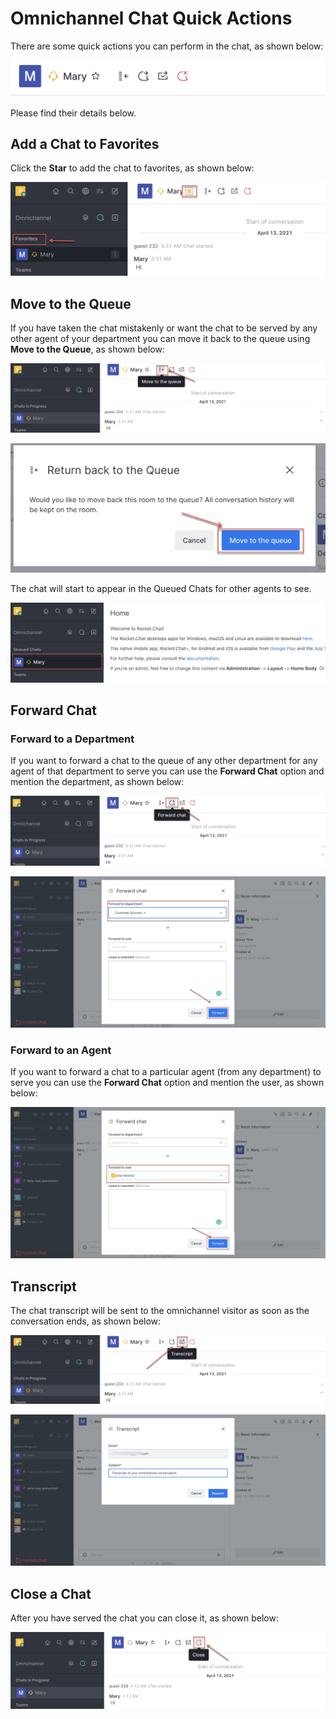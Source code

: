 # Omnichannel Chat Quick Actions

There are some quick actions you can perform in the chat, as shown below:

![](../../../../.gitbook/assets/image%20%28303%29.png)

Please find their details below.

## Add a Chat to Favorites

Click the **Star** to add the chat to favorites, as shown below:

![](../../../../.gitbook/assets/image%20%28186%29.png)

  

## Move to the Queue 

If you have taken the chat mistakenly or want the chat to be served by any other agent of your department you can move it back to the queue using **Move to the Queue**, as shown below:

![](../../../../.gitbook/assets/image%20%2819%29.png)

![](../../../../.gitbook/assets/image%20%28192%29.png)

The chat will start to appear in the Queued Chats for other agents to see.

![](../../../../.gitbook/assets/image%20%28294%29.png)

## Forward Chat

### Forward to a Department

If you want to forward a chat to the queue of any other department for any agent of that department to serve you can use the **Forward Chat** option and mention the department, as shown below:

![](../../../../.gitbook/assets/image%20%28308%29.png)

![](../../../../.gitbook/assets/image%20%28313%29.png)

### Forward to an Agent

If you want to forward a chat to a particular agent \(from any department\) to serve you can use the **Forward Chat** option and mention the user, as shown below:

![](../../../../.gitbook/assets/image%20%28312%29.png)

## Transcript

The chat transcript will be sent to the omnichannel visitor as soon as the conversation ends, as shown below:

![](../../../../.gitbook/assets/image%20%28310%29.png)

![](../../../../.gitbook/assets/image%20%28311%29.png)

## Close a Chat

After you have served the chat you can close it, as shown below:

![](../../../../.gitbook/assets/image%20%28309%29.png)



